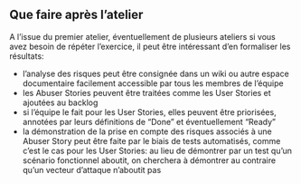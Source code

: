 ## Que faire après l’atelier

A l’issue du premier atelier, éventuellement de plusieurs ateliers si vous avez besoin de répéter l’exercice, il peut être intéressant d’en formaliser les résultats:

- l’analyse des risques peut être consignée dans un wiki ou autre espace documentaire facilement accessible par tous les membres de l’équipe
- les Abuser Stories peuvent être traitées comme les User Stories et ajoutées au backlog
- si l’équipe le fait pour les User Stories, elles peuvent être priorisées, annotées par leurs définitions de “Done” et éventuellement “Ready”
- la démonstration de la prise en compte des risques associés à une Abuser Story peut être faite par le biais de tests automatisés, comme c’est le cas pour les User Stories: au lieu de démontrer par un test qu’un scénario fonctionnel aboutit, on cherchera à démontrer au contraire qu’un vecteur d’attaque n’aboutit pas
